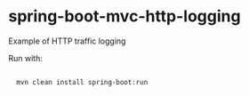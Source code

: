 # spring-boot-mvc-http-logging
Example of HTTP traffic logging

Run with:

<code>
  mvn clean install spring-boot:run
</code>

